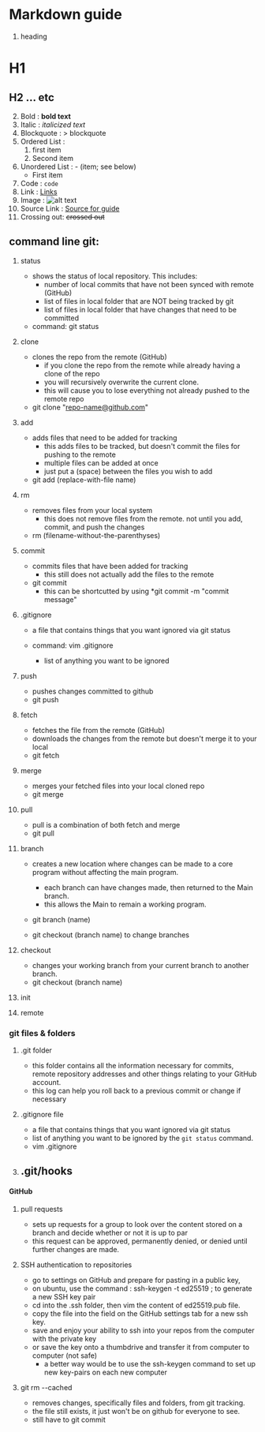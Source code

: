 # Markdown guide
1.  heading 	
# H1
## H2 ... etc
2.  Bold :           	**bold text**
3.  Italic :		*italicized text*
4.  Blockquote :	> blockquote
5.  Ordered List :	
	1. first item
	2. Second item
6.  Unordered List : - (item; see below)	
	- First item
7.  Code :		`code`
8.  Link :		[Links](https://www.example.com)
9.  Image :		![alt text](image.jpg)
10. Source Link :	[Source for guide](https://www.markdownguide.org/cheat-sheet/)
11. Crossing out: 	~~crossed out~~

## command line git:
1. status
	- shows the status of local repository. This includes:
		- number of local commits that have not been synced with remote (GitHub)
		- list of files in local folder that are NOT being tracked by git
		- list of files in local folder that have changes that need to be committed
	- command: git status
2. clone
	- clones the repo from the remote (GitHub)
		- if you clone the repo from the remote while already having a clone of the repo
		- you will recursively overwrite the current clone. 
		- this will cause you to lose everything not already pushed to the remote repo
	- git clone "repo-name@github.com"
3. add
	- adds files that need to be added for tracking
		- this adds files to be tracked, but doesn't commit the files for pushing to the remote
		- multiple files can be added at once
		- just put a (space) between the files you wish to add
	- git add (replace-with-file name)
4. rm
	- removes files from your local system
		- this does not remove files from the remote. not until you add, commit, and push the changes
	- rm (filename-without-the-parenthyses)
5. commit
	- commits files that have been added for tracking
		- this still does not actually add the files to the remote
	- git commit 
		- this can be shortcutted by using *git commit -m "commit message"
6. .gitignore
	- a file that contains things that you want ignored via git status
	
	- command: vim .gitignore
		- list of anything you want to be ignored

6. push
	- pushes changes committed to github
	- git push

7. fetch
	- fetches the file from the remote (GitHub)
	- downloads the changes from the remote but doesn't merge it to your local
	- git fetch

8. merge
	- merges your fetched files into your local cloned repo
	- git merge

9. pull
	- pull is a combination of both fetch and merge
	- git pull

10. branch
	- creates a new location where changes can be made to a core program without affecting the main program.
		- each branch can have changes made, then returned to the Main branch.
		- this allows the Main to remain a working program.
	- git branch (name)
	
	- git checkout (branch name) to change branches
	
11. checkout
	- changes your working branch from your current branch to another branch.
	- git checkout (branch name) 	

12. init

13. remote

### git files & folders

1. .git folder
	- this folder contains all the information necessary for commits, remote repository addresses and other things relating to your GitHub account.
	- this log can help you roll back to a previous commit or change if necessary 


2. .gitignore file
	- a file that contains things that you want ignored via git status
	- list of anything you want to be ignored by the `git status` command.
	- vim .gitignore

3. .git/hooks
	- 

#### GitHub
1. pull requests
	- sets up requests for a group to look over the content stored on a branch and decide whether or not it is up to par
	- this request can be approved, permanently denied, or denied until further changes are made.

2. SSH authentication to repositories
	- go to settings on GitHub and prepare for pasting in a public key,
	- on ubuntu, use the command : ssh-keygen -t ed25519 ; to generate a new SSH key pair
	- cd into the .ssh folder, then vim the content of ed25519.pub file.
	- copy the file into the field on the GitHub settings tab for a new ssh key.
	- save and enjoy your ability to ssh into your repos from the computer with the private key
	- or save the key onto a thumbdrive and transfer it from computer to computer (not safe)
		- a better way would be to use the ssh-keygen command to set up new key-pairs on each new computer

3. git rm --cached
	- removes changes, specifically files and folders, from git tracking. 
	- the file still exists, it just won't be on github for everyone to see.
	- still have to git commit
